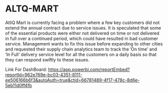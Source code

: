 # ALTQ-MART 
AtliQ Mart is currently facing a problem where a few key customers did not extend the annual contract due to service issues. It is speculated that some of the essential products were either not delivered on time or not delivered in full over a continued period, which could have resulted in bad customer service. Management wants to fix this issue before expanding to other cities and requested their supply chain analytics team to track the ’On time’ and ‘In Full’ delivery service level for all the customers on a daily basis so that they can respond swiftly to these issues.

Link For DashBoard: https://app.powerbi.com/reportEmbed?reportId=962e769e-bc03-4351-8111-ee506166b6f3&autoAuth=true&ctid=66781489-4f17-478c-8d6e-5eb11d0ff4fb
